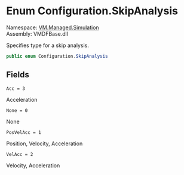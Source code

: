 # Enum Configuration.SkipAnalysis

Namespace: [VM.Managed.Simulation](VM.Managed.Simulation.md)  
Assembly: VMDFBase.dll  

Specifies type for a skip analysis.

```csharp
public enum Configuration.SkipAnalysis
```

## Fields

`Acc = 3` 

Acceleration



`None = 0` 

None



`PosVelAcc = 1` 

Position, Velocity, Acceleration



`VelAcc = 2` 

Velocity, Acceleration




